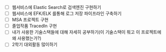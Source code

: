 
- [ ] 웹서비스에 Elastic Search로 검색엔진 구현하기
- [ ] 웹서비스에 EFK/ELK 를통해 로그 저장 파이프라인 구축하기
- [ ] MSA 프로젝트 구현
- [ ] 졸업작품 TracedIn 구현
- [ ] 내가 사용한 기술스택들에 대해 자세히 공부하기(이 기술스택이 뭐고 이 프로젝트에 왜 사용했는가?)
- [ ] 2학기 대외활동 많이하기
